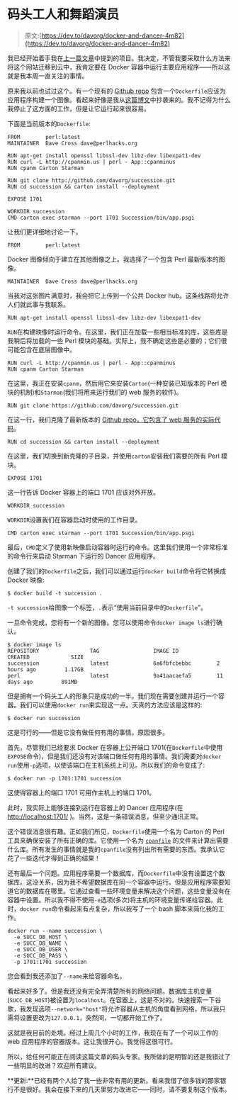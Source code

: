 # 码头工人和舞蹈演员

> 原文:[https://dev.to/davorg/docker-and-dancer-4m82](https://dev.to/davorg/docker-and-dancer-4m82)

我已经开始着手我在[上一篇文章](https://dev.to/davorg/moving-into-the-cloud-4p4/)中提到的项目。我决定，不管我要采取什么方法来将这个网站迁移到云中，我肯定要在 Docker 容器中运行主要应用程序——所以这就是我本周一直关注的事情。

原来我以前也试过这个。有一个现有的 [Github repo](https://github.com/davorg/succession-docker/) 包含一个`Dockerfile`应该为应用程序构建一个图像。看起来好像是我从[这篇博文](https://robn.io/docker-perl/)中抄袭来的。我不记得为什么我停止了这方面的工作，但是让它运行起来很容易。

下面是当前版本的`Dockerfile`:

```
FROM        perl:latest
MAINTAINER  Dave Cross dave@perlhacks.org

RUN apt-get install openssl libssl-dev libz-dev libexpat1-dev
RUN curl -L http://cpanmin.us | perl - App::cpanminus
RUN cpanm Carton Starman

RUN git clone http://github.com/davorg/succession.git
RUN cd succession && carton install --deployment

EXPOSE 1701

WORKDIR succession
CMD carton exec starman --port 1701 Succession/bin/app.psgi 
```

让我们更详细地讨论一下。

```
FROM        perl:latest 
```

Docker 图像倾向于建立在其他图像之上。我选择了一个包含 Perl 最新版本的图像。

```
MAINTAINER  Dave Cross dave@perlhacks.org 
```

当我对这张图片满意时，我会把它上传到一个公共 Docker hub。这条线路将允许人们就此事与我联系。

```
RUN apt-get install openssl libssl-dev libz-dev libexpat1-dev 
```

`RUN`在构建映像时运行命令。在这里，我们正在加载一些相当标准的库，这些库是我稍后将加载的一些 Perl 模块的基础。实际上，我不确定这些是必要的；它们很可能包含在底层图像中。

```
RUN curl -L http://cpanmin.us | perl - App::cpanminus
RUN cpanm Carton Starman 
```

在这里，我正在安装`cpanm`，然后用它来安装`Carton`(一种安装已知版本的 Perl 模块的机制)和`Starman`(我们将用来运行我们的 web 服务的软件)。

```
RUN git clone https://github.com/davorg/succession.git 
```

在这一行，我们克隆了最新版本的 [Github repo，它包含了 web 服务的实际代码](https://github.com/davorg/succession.git)。

```
RUN cd succession && carton install --deployment 
```

在这里，我们切换到新克隆的子目录，并使用`carton`安装我们需要的所有 Perl 模块。

```
EXPOSE 1701 
```

这一行告诉 Docker 容器上的端口 1701 应该对外开放。

```
WORKDIR succession 
```

`WORKDIR`设置我们在容器启动时使用的工作目录。

```
CMD carton exec starman --port 1701 Succession/bin/app.psgi 
```

最后，`CMD`定义了使用新映像启动容器时运行的命令。这里我们使用一个非常标准的命令行来启动 Starman 下运行的 Dancer 应用程序。

创建了我们的`Dockerfile`之后，我们可以通过运行`docker build`命令将它转换成 Docker 映像:

```
$ docker build -t succession . 
```

`-t succession`给图像一个标签，`.`表示“使用当前目录中的`Dockerfile`”。

一旦命令完成，您将有一个新的图像。您可以使用命令`docker image ls`进行确认。

```
$ docker image ls
REPOSITORY                TAG                 IMAGE ID            CREATED             SIZE
succession                latest              6a6fbfcbebbc        2 hours ago         1.17GB
perl                      latest              9a41aacaefa5        11 days ago         891MB 
```

但是拥有一个码头工人的形象只是成功的一半。我们现在需要创建并运行一个容器。我们可以使用`docker run`来实现这一点。天真的方法应该是这样的:

```
$ docker run succession 
```

这是可行的——但是它没有做任何有用的事情。原因很多。

首先，尽管我们已经要求 Docker 在容器上公开端口 1701(在`Dockerfile`中使用`EXPOSE`命令)，但是我们还没有对该端口做任何有用的事情。我们需要对`docker run`使用`-p`选项，以使该端口在主机系统上可见。所以我们的命令变成了:

```
$ docker run -p 1701:1701 succession 
```

这使得容器上的端口 1701 可用作主机上的端口 1701。

此时，我实际上能够连接到运行在容器上的 Dancer 应用程序(在 [http://localhost:1701/](http://localhost:1701/) )。当然，这是一条错误消息，但至少通讯正常。

这个错误消息很有趣。正如我们所见，`Dockerfile`使用一个名为 Carton 的 Perl 工具来确保安装了所有正确的库。它使用一个名为 [`cpanfile`](https://github.com/davorg/succession/blob/master/cpanfile) 的文件来计算出需要什么库。所有发生的事情就是我的`cpanfile`没有列出所有需要的东西。我承认它花了一些迭代才得到正确的结果！

还有最后一个问题。应用程序需要一个数据库，而`Dockerfile`中没有设置这个数据库。这没关系，因为我不希望数据库在同一个容器中运行。但是应用程序需要知道它的数据库在哪里。它通过查看一些环境变量来解决这个问题，这些变量没有在容器中设置。所以我不得不使用`-e`选项(多次)将主机的环境变量传递给容器。此时，`docker run`命令看起来有点复杂，所以我写了一个 bash 脚本来简化我的工作。

```
docker run --name succession \
  -e SUCC_DB_HOST \
  -e SUCC_DB_NAME \
  -e SUCC_DB_USER \
  -e SUCC_DB_PASS \
  -p 1701:1701 succession 
```

您会看到我还添加了`--name`来给容器命名。

看起来好多了。但是我还没有完全弄清楚所有的网络问题。数据库主机变量(`SUCC_DB_HOST`)被设置为`localhost`。在容器上，这是不对的。快速搜索一下谷歌，我发现选项`--network="host"`将允许容器从主机的角度看到网络，所以我只需将设置更改为`127.0.0.1`，突然间，一切都开始工作了。

这就是我目前的处境。经过上周几个小时的工作，我现在有了一个可以工作的 web 应用程序的容器版本。这让我很开心。我觉得这很可行。

所以，给任何可能正在阅读这篇文章的码头专家。我所做的是明智的还是我错过了一些明显的改进？欢迎所有建议。

**更新:**已经有两个人给了我一些非常有用的更新。看来我借了很多钱的那家银行不是很好。我会在接下来的几天里努力改进它——同时，请不要复制这个版本。